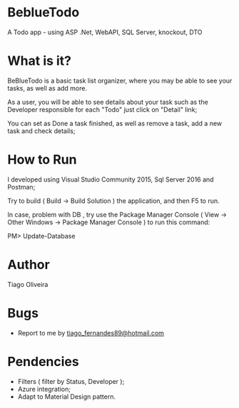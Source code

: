 # BeblueTodo
A Todo app - using ASP .Net, WebAPI, SQL Server, knockout, DTO

# What is it?

BeBlueTodo is a basic task list organizer, where you may be able to see your tasks, as well as add more.

As a user, you will be able to see details about your task such as the Developer responsible for each "Todo" just click on "Detail" link;

You can set as Done a task finished, as well as remove a task, add a new task and check details;

# How to Run
I developed using Visual Studio Community 2015, Sql Server 2016 and Postman;

Try to build ( Build -> Build Solution ) the application, and then F5 to run.

In case, problem with DB , try use the Package Manager Console ( View -> Other Windows -> Package Manager Console ) to run this command:

PM> Update-Database



# Author
Tiago Oliveira

# Bugs
- Report to me by tiago_fernandes89@hotmail.com

# Pendencies
- Filters ( filter by Status, Developer );
- Azure integration;
- Adapt to Material Design pattern.
